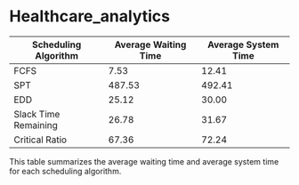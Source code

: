 # Healthcare_analytics





| Scheduling Algorithm | Average Waiting Time | Average System Time |
|----------------------|----------------------|---------------------|
| FCFS                 | 7.53                 | 12.41               |
| SPT                  | 487.53               | 492.41              |
| EDD                  | 25.12                | 30.00               |
| Slack Time Remaining | 26.78                | 31.67               |
| Critical Ratio       | 67.36                | 72.24               |

This table summarizes the average waiting time and average system time for each scheduling algorithm.